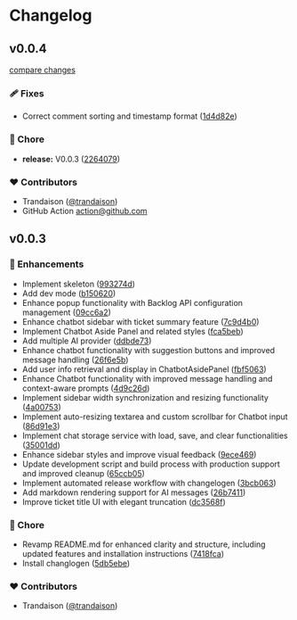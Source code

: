 # Changelog


## v0.0.4

[compare changes](https://github.com/trandaison/backlog-ai-ext/compare/v0.0.3...v0.0.4)

### 🩹 Fixes

- Correct comment sorting and timestamp format ([1d4d82e](https://github.com/trandaison/backlog-ai-ext/commit/1d4d82e))

### 🏡 Chore

- **release:** V0.0.3 ([2264079](https://github.com/trandaison/backlog-ai-ext/commit/2264079))

### ❤️ Contributors

- Trandaison ([@trandaison](https://github.com/trandaison))
- GitHub Action <action@github.com>

## v0.0.3


### 🚀 Enhancements

- Implement skeleton ([993274d](https://github.com/trandaison/backlog-ai-ext/commit/993274d))
- Add dev mode ([b150620](https://github.com/trandaison/backlog-ai-ext/commit/b150620))
- Enhance popup functionality with Backlog API configuration management ([09cc6a2](https://github.com/trandaison/backlog-ai-ext/commit/09cc6a2))
- Enhance chatbot sidebar with ticket summary feature ([7c9d4b0](https://github.com/trandaison/backlog-ai-ext/commit/7c9d4b0))
- Implement Chatbot Aside Panel and related styles ([fca5beb](https://github.com/trandaison/backlog-ai-ext/commit/fca5beb))
- Add multiple AI provider ([ddbde73](https://github.com/trandaison/backlog-ai-ext/commit/ddbde73))
- Enhance chatbot functionality with suggestion buttons and improved message handling ([26f6e5b](https://github.com/trandaison/backlog-ai-ext/commit/26f6e5b))
- Add user info retrieval and display in ChatbotAsidePanel ([fbf5063](https://github.com/trandaison/backlog-ai-ext/commit/fbf5063))
- Enhance Chatbot functionality with improved message handling and context-aware prompts ([4d9c26d](https://github.com/trandaison/backlog-ai-ext/commit/4d9c26d))
- Implement sidebar width synchronization and resizing functionality ([4a00753](https://github.com/trandaison/backlog-ai-ext/commit/4a00753))
- Implement auto-resizing textarea and custom scrollbar for Chatbot input ([86d91e3](https://github.com/trandaison/backlog-ai-ext/commit/86d91e3))
- Implement chat storage service with load, save, and clear functionalities ([35001dd](https://github.com/trandaison/backlog-ai-ext/commit/35001dd))
- Enhance sidebar styles and improve visual feedback ([9ece469](https://github.com/trandaison/backlog-ai-ext/commit/9ece469))
- Update development script and build process with production support and improved cleanup ([65ccb05](https://github.com/trandaison/backlog-ai-ext/commit/65ccb05))
- Implement automated release workflow with changelogen ([3bcb063](https://github.com/trandaison/backlog-ai-ext/commit/3bcb063))
- Add markdown rendering support for AI messages ([26b7411](https://github.com/trandaison/backlog-ai-ext/commit/26b7411))
- Improve ticket title UI with elegant truncation ([dc3568f](https://github.com/trandaison/backlog-ai-ext/commit/dc3568f))

### 🏡 Chore

- Revamp README.md for enhanced clarity and structure, including updated features and installation instructions ([7418fca](https://github.com/trandaison/backlog-ai-ext/commit/7418fca))
- Install changlogen ([5db5ebe](https://github.com/trandaison/backlog-ai-ext/commit/5db5ebe))

### ❤️ Contributors

- Trandaison ([@trandaison](https://github.com/trandaison))

